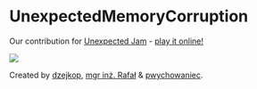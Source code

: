 # UnexpectedMemoryCorruption

Our contribution for [Unexpected Jam](https://itch.io/jam/unexpectedjam) -
[play it online!](https://dzejkop.itch.io/unexpected-memory-corruption)

![](https://img.itch.zone/aW1hZ2UvNzU0MDkxLzQyMjc4NDAucG5n/original/wAo1J0.png)

Created by
[dzejkop](https://github.com/Dzejkop),
[mgr inż. Rafał](https://github.com/mgr-inz-rafal) &
[pwychowaniec](https://github.com/Patryk27).
